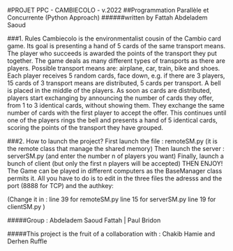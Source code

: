 #PROJET PPC - CAMBIECOLO - v.2022
##Programmation Parallèle et Concurrente (Python Approach)
######written by Fattah Abdeladem Saoud 

###1. Rules
  Cambiecolo is the environmentalist cousin of the Cambio card game. Its goal is presenting a hand of 5
cards of the same transport means. The player who succeeds is awarded the points of the transport they
put together. The game deals as many different types of transports as there are players. Possible transport
means are: airplane, car, train, bike and shoes. Each player receives 5 random cards, face down, e.g. if there
are 3 players, 15 cards of 3 transport means are distributed, 5 cards per transport. A bell is placed in the
middle of the players. As soon as cards are distributed, players start exchanging by announcing the
number of cards they offer, from 1 to 3 identical cards, without showing them. They exchange the same
number of cards with the first player to accept the offer. This continues until one of the players rings the
bell and presents a hand of 5 identical cards, scoring the points of the transport they have grouped. 

###2. How to launch the project?
  First launch the file : remoteSM.py (it is the remote class that manage the shared memory)
   Then launch the server : serverSM.py (and enter the number n of players you want)
   Finally, launch a bunch of client (but only the first n players will be accepted)
   THEN ENJOY!
The Game can be played in different computers as the BaseManager class permits it. 
All you have to do is to edit in the three files the adresss and the port (8888 for TCP) and the authkey:

(Change it in :
  line 39 for remoteSM.py
  line 15 for serverSM.py
  line 19 for clientSM.py
)

#####Group : Abdeladem Saoud Fattah | Paul Bridon

#####This project is the fruit of a collaboration with : Chakib Hamie and Derhen Ruffle 
